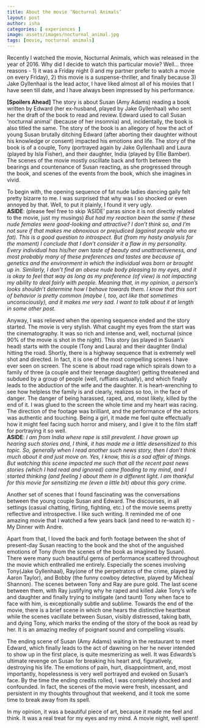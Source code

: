 ```yaml
---
title: About the movie ‘Nocturnal Animals’
layout: post
author: isha
categories: [ experiences ]
image: assets/images/nocturnal_animal.jpg
tags: [movie, nocturnal animals]
---
```

Recently I watched the movie, Nocturnal Animals, which was released in the year of 2016. Why did I decide to watch this particular movie? Well... three reasons - 1) it was a Friday night (I and my partner prefer to watch a movie on every Friday), 2) this movie is a suspense-thriller, and finally because 3) Jake Gyllenhaal is the lead actor, I have liked almost all of his movies that I have seen till date, and I have always been impressed by his performance.

**[Spoilers Ahead]**  The story is about Susan (Amy Adams) reading a book written by Edward (her ex-husband, played by Jake Gyllenhaal) who sent her the draft of the book to read and review. Edward used to call Susan 'nocturnal animal' (because of her insomnia) and, incidentally, the book is also titled the same. The story of the book is an allegory of how the act of young Susan brutally ditching Edward (after aborting their daughter without his knowledge or consent) impacted his emotions and life. The story of the book is of a couple, Tony (portrayed again by Jake Gyllenhaal) and Laura (played by Isla Fisher), and their daughter, India (played by Ellie Bamber).  The scenes of the movie mostly oscillate back and forth between the bearings and countenance of Susan reacting, as she progressed through the book, and scenes of the events from the book, which she imagines in vivid.

To begin with, the opening sequence of fat nude ladies dancing gaily felt pretty bizarre to me. I was surprised that why was I so shocked or even annoyed by that. Well, to put it plainly, I found it very ugly.
<br>**ASIDE**: (please feel free to skip ‘ASIDE’  paras since it is not directly related to the movie, just my musings) *But had my reaction been the same if these nude females were good-looking and attractive? I don’t think so, and I’m not sure if that makes me obnoxious or prejudiced (against people who are fat). This is a good question to introspect. But (from my hasty analysis for the moment) I conclude that I don’t consider it a flaw in my personality. Every individual has his/her own taste of beauty and unattractiveness, and most probably many of these preferences and tastes are because of genetics and the environment in which the individual was born or brought up in. Similarly, I don’t find an obese nude body pleasing to my eyes, and it is okay to feel that way as long as my preference (of view) is not impacting my ability to deal fairly with people. Meaning that, in my opinion, a person’s looks shouldn’t determine how I behave towards them. I know that this sort of behavior is pretty common (maybe I, too, act like that sometimes unconsciously), and it makes me very sad. I want to talk about it at length in some other post.*

Anyway, I was relieved when the opening sequence ended and the story started. The movie is very stylish. What caught my eyes from the start was the cinematography. It was so rich and intense and, well, nocturnal (since 90% of the movie is shot in the night).  This story (as played in Susan’s head) starts with the couple (Tony and Laura) and their daughter (India) hitting the road. Shortly, there is a highway sequence that is extremely well shot and directed. In fact, it is one of the most compelling scenes I have ever seen on screen. The scene is about road rage which spirals down to a family of three (a couple and their teenage daughter) getting threatened and subdued by a group of people (well, ruffians actually), and which finally leads to the abduction of the wife and the daughter. It is heart-wrenching to see how helpless the family is and clearly, realizes so too, in the face of danger. The danger of being harassed, raped, and, most likely, killed by the end of it. I was glued to the screen the whole time and my heart was racing. The direction of the footage was brilliant, and the performance of the actors was authentic and touching. Being a girl, it made me feel quite effectually how it might feel facing such horror and misery, and I give it to the film staff for portraying it so well.
<br>**ASIDE**: *I am from India where rape is still prevalent. I have grown up hearing such stories and, I think, it has made me a little desensitized to this topic. So, generally when I read another such news story, then I don’t think much about it and just move on. Yes, I know, this is a sad affair of things. But watching this scene impacted me such that all the recent past news stories (which I had read and ignored) came flooding to my mind, and I started thinking (and feeling ) about them in a different light. I am thankful for this movie for sensitizing me (even a little bit) about this gory crime.*

Another set of scenes that I found fascinating was the conversations between the young couple Susan and Edward. The discourses, in all settings (casual chatting, flirting, fighting, etc.) of the movie seems pretty reflective and introspective. I like such writing.  It reminded me of one amazing movie that I watched a few years back (and need to re-watch it) - My Dinner with Andre.

Apart from that, I loved the back and forth footage between the shot of present-day Susan reacting to the book and the shot of the anguished emotions of Tony (from the scenes of the book as imagined by Susan). There were many such beautiful gems of performance scattered throughout the movie which enthralled me entirely.  Especially the scenes involving Tony(Jake Gyllenhaal), Ray(one of the perpetrators of the crime, played by Aaron Taylor), and Bobby (the funny cowboy detective, played by Micheal Shannon).  The scenes between Tony and Ray are pure gold. The last scene between them, with Ray justifying why he raped and killed Jake Tony’s wife and daughter and finally trying to instigate (and taunt) Tony when face to face with him, is exceptionally subtle and sublime. Towards the end of the movie, there is a brief scene in which one hears the distinctive heartbeat while the scenes vacillate between Susan, visibly distressed, taking bath, and dying Tony, which marks the ending of the story of the book as read by her. It is an amazing medley of poignant sound and compelling visuals. 

The ending scene of Susan (Amy Adams) waiting in the restaurant to meet Edward, which finally leads to the act of dawning on her he never intended to show up in the first place, is quite mesmerizing as well. It was Edwards’s ultimate revenge on Susan for breaking his heart and, figuratively, destroying his life. The emotions of pain, hurt, disappointment, and, most importantly, hopelessness is very well portrayed and evoked on Susan’s face. By the time the ending credits rolled, I was completely shocked and confounded. In fact, the scenes of the movie were fresh, incessant, and persistent in my thoughts throughout that weekend, and it took me some time to break away from its spell.

In my opinion, it was a beautiful piece of art, because it made me feel and think. It was a real treat for my eyes and my mind. A movie night, well spent!
